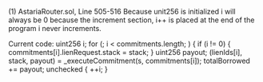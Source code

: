 (1) AstariaRouter.sol, Line 505-516
Because unit256 is initialized i will always be 0 because the increment section, i++ is placed at the end of the program i never increments.

Current code:
uint256 i;
    for (; i < commitments.length; ) {
      if (i != 0) {
        commitments[i].lienRequest.stack = stack;
      }
      uint256 payout;
      (lienIds[i], stack, payout) = _executeCommitment(s, commitments[i]);
      totalBorrowed += payout;
      unchecked {
        ++i;
      }

